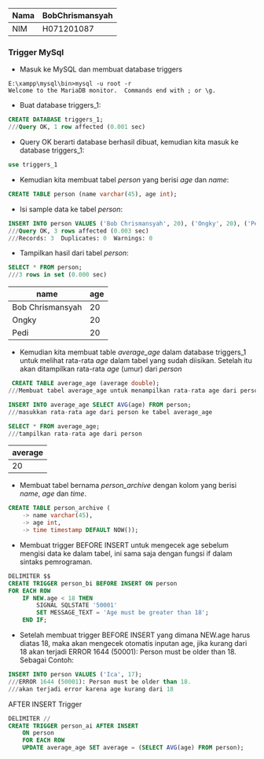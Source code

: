 |Nama|BobChrismansyah
|---|---
|NIM|H071201087

### Trigger MySql

* Masuk ke MySQL dan membuat database triggers

```text
E:\xampp\mysql\bin>mysql -u root -r
Welcome to the MariaDB monitor.  Commands end with ; or \g.
```

* Buat database triggers_1:
  
```sql
CREATE DATABASE triggers_1;
///Query OK, 1 row affected (0.001 sec)
```

* Query OK berarti database berhasil dibuat, kemudian kita masuk ke database triggers_1:
  
```sql
use triggers_1
```

* Kemudian kita membuat tabel _person_ yang berisi _age_ dan _name_:
  
```sql
CREATE TABLE person (name varchar(45), age int);
```

* Isi sample data ke tabel _person_:
  
```sql
INSERT INTO person VALUES ('Bob Chrismansyah', 20), ('Ongky', 20), ('Pedi', 20);
///Query OK, 3 rows affected (0.003 sec)
///Records: 3  Duplicates: 0  Warnings: 0
```

* Tampilkan hasil dari tabel _person_:

```sql
SELECT * FROM person;
///3 rows in set (0.000 sec)
```

|name |age|
|------|---|
|Bob Chrismansyah|20|
|Ongky|20 |
|Pedi|20 |

* Kemudian kita membuat table _average_age_ dalam database triggers_1 untuk melihat rata-rata _age_ dalam tabel yang sudah diisikan. Setelah itu akan ditampilkan rata-rata _age_ (umur) dari _person_

```sql
 CREATE TABLE average_age (average double);
///Membuat tabel average_age untuk menampilkan rata-rata age dari person
 ```

```sql
INSERT INTO average_age SELECT AVG(age) FROM person;
///masukkan rata-rata age dari person ke tabel average_age
```

```sql
SELECT * FROM average_age;
///tampilkan rata-rata age dari person
```

|average|
|------|
|20|

* Membuat tabel bernama _person_archive_ dengan kolom yang berisi _name_, _age_ dan _time_.
  
```sql
CREATE TABLE person_archive (
    -> name varchar(45),
    -> age int,
    -> time timestamp DEFAULT NOW());
```

* Membuat trigger BEFORE INSERT untuk mengecek age sebelum mengisi data ke dalam tabel, ini sama saja dengan fungsi if dalam sintaks pemrograman.

```sql
DELIMITER $$
CREATE TRIGGER person_bi BEFORE INSERT ON person
FOR EACH ROW
    IF NEW.age < 18 THEN
        SIGNAL SQLSTATE '50001'
        SET MESSAGE_TEXT = 'Age must be greater than 18';
    END IF;
```

* Setelah membuat trigger BEFORE INSERT yang dimana NEW.age harus diatas 18, maka akan mengecek otomatis inputan age, jika kurang dari 18 akan terjadi ERROR 1644 (50001): Person must be older than 18.
Sebagai Contoh:

```sql
INSERT INTO person VALUES ('Ica', 17);
///ERROR 1644 (50001): Person must be older than 18.
///akan terjadi error karena age kurang dari 18
```

AFTER INSERT Trigger

```sql
DELIMITER //
CREATE TRIGGER person_ai AFTER INSERT
    ON person
    FOR EACH ROW
    UPDATE average_age SET average = (SELECT AVG(age) FROM person);
```
